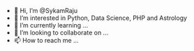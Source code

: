 - 👋 Hi, I’m @SykamRaju
- 👀 I’m interested in Python, Data Science, PHP and Astrology
- 🌱 I’m currently learning ...
- 💞️ I’m looking to collaborate on ...
- 📫 How to reach me ...

<!---
SykamRaju/SykamRaju is a ✨ special ✨ repository because its `README.md` (this file) appears on your GitHub profile.
You can click the Preview link to take a look at your changes.
--->

